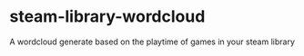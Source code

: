 # steam-library-wordcloud
A wordcloud generate based on the playtime of games in your steam library
